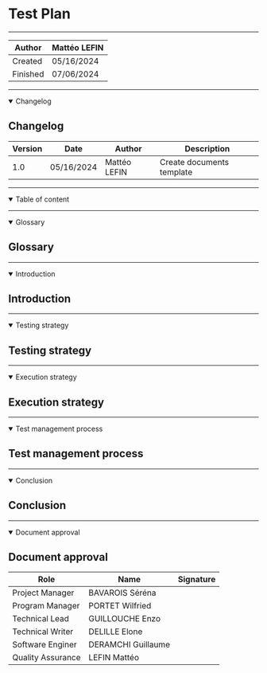 # Test Plan
----

|Author|Mattéo LEFIN|
|-|-|
|Created|05/16/2024|
|Finished|07/06/2024|

----
<details open>

<summary>Changelog</summary>

## Changelog

|Version|Date|Author|Description|
|-------|----|---|--|
|1.0|05/16/2024|Mattéo LEFIN|Create documents template|

</details>

----

<details open>

<summary>Table of content</summary>



</details>

----

<details open>

<summary>Glossary</summary>

## Glossary

</details>

----

<details open>

<summary>Introduction</summary>

## Introduction

</details>

----

<details open>

<summary>Testing strategy</summary>

## Testing strategy

</details>

----

<details open>

<summary>Execution strategy</summary>

## Execution strategy

</details>

----

<details open>

<summary>Test management process</summary>

## Test management process

</details>

----

<details open>

<summary>Conclusion</summary>

## Conclusion

</details>

----

<details open>

<summary>Document approval</summary>

## Document approval

|Role|Name|Signature|
|----|----|---------|
|Project Manager| BAVAROIS Séréna ||
|Program Manager| PORTET Wilfried ||
|Technical Lead| GUILLOUCHE Enzo ||
|Technical Writer| DELILLE Elone ||
|Software Enginer| DERAMCHI Guillaume ||
|Quality Assurance| LEFIN Mattéo ||

</details>